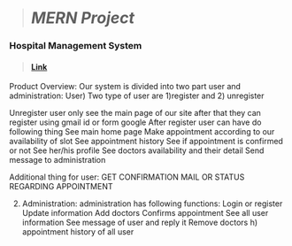 > # 							*MERN Project*						

### Hospital Management System
> ####  [   Link ](https://city-hospital.vercel.app/ "   Link")

 Product Overview:
   Our system is divided into two  part user and administration:
User)
       Two type of user are 1)register  and 2) unregister
 
Unregister user only see the main page of our site after that they can register  using gmail id or form google 
After register user can have do following thing
See main  home page 
Make appointment  according to our availability of slot
See appointment history
See if appointment is confirmed  or not 
See her/his profile 
See doctors availability and their detail
Send message  to administration

Additional thing for user: GET CONFIRMATION MAIL OR STATUS REGARDING APPOINTMENT

 2) Administration:  administration has following functions:
Login or register
Update information 
Add doctors
Confirms appointment
See all user information
See message of user and reply it
Remove doctors 
 h) appointment history of all user




